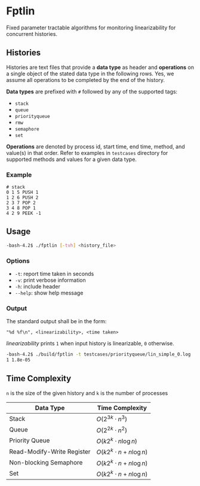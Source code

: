 # Fptlin

Fixed parameter tractable algorithms for monitoring linearizability for concurrent histories.

## Histories

Histories are text files that provide a **data type** as header and **operations** on a single object of the stated data type in the following rows. Yes, we assume all operations to be completed by the end of the history.

**Data types** are prefixed with `#` followed by any of the supported tags:

- `stack`
- `queue`
- `priorityqueue`
- `rmw`
- `semaphore`
- `set`

**Operations** are denoted by process id, start time, end time, method, and value(s) in that order. Refer to examples in `testcases` directory for supported methods and values for a given data type.

### Example

```
# stack
0 1 5 PUSH 1
1 2 6 PUSH 2
2 3 7 POP 2
3 4 8 POP 1
4 2 9 PEEK -1
```

## Usage

```bash
-bash-4.2$ ./fptlin [-tvh] <history_file>
```

### Options

- `-t`: report time taken in seconds
- `-v`: print verbose information
- `-h`: include header
- `--help`: show help message

### Output

The standard output shall be in the form:

```
"%d %f\n", <linearizability>, <time taken>
```

_linearizability_ prints `1` when input history is linearizable, `0` otherwise.

```bash
-bash-4.2$ ./build/fptlin -t testcases/priorityqueue/lin_simple_0.log
1 1.8e-05
```

## Time Complexity

`n` is the size of the given history and `k` is the number of processes

| Data Type                  | Time Complexity              |
| -------------------------- | ---------------------------- |
| Stack                      | $O(2^{3k} \cdot n^3)$        |
| Queue                      | $O(2^{2k} \cdot n^2)$        |
| Priority Queue             | $O(k2^k \cdot n\log{n})$     |
| Read-Modify-Write Register | $O(k2^k \cdot n + n\log{n})$ |
| Non-blocking Semaphore     | $O(k2^k \cdot n + n\log{n})$ |
| Set                        | $O(k2^k \cdot n + n\log{n})$ |
